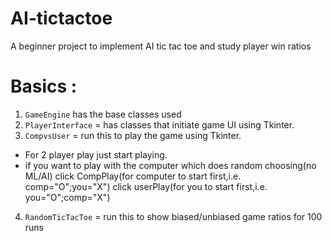# AI-tictactoe
A beginner project to implement AI tic tac toe and study player win ratios

# Basics :
1. `GameEngine` has the base classes used 
2. `PlayerInterface` = has classes that initiate game UI using Tkinter.
3. `CompvsUser` = run this to play the game using Tkinter.
- For 2 player play just start playing.
- if you want to play with the computer which does random choosing(no ML/AI) click CompPlay(for computer to start first,i.e. comp="O";you="X")
click userPlay(for you to start first,i.e. you="O";comp="X") 
4. `RandomTicTacToe` = run this to show biased/unbiased game ratios for 100 runs